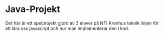 # Java-Projekt
Det här är ett spelprojekt gjord av 3 elever på NTI Kronhus teknik linjen för att lära oss javascript och hur man implementerar den i kod.
